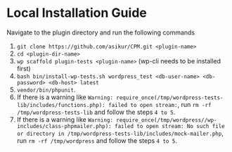# Local Installation Guide

Navigate to the plugin directory and run the following commands

1. `git clone https://github.com/asikur/CPM.git <plugin-name>`
2. `cd <plugin-dir-name>`
3. `wp scaffold plugin-tests <plugin-name>` (wp-cli needs to be installed first)
4. `bash bin/install-wp-tests.sh wordpress_test <db-user-name> <db-password> <db-host> latest`
5. `vendor/bin/phpunit`.
6. If there is a warning like `Warning: require_once(/tmp/wordpress-tests-lib/includes/functions.php): failed to open stream:`,
   run `rm -rf /tmp/wordpress-tests-lib` and follow the steps `4 to 5`.
7. If there is a warning like `Warning: require_once(/tmp/wordpress//wp-includes/class-phpmailer.php): failed to open stream: No such file or directory in /tmp/wordpress-tests-lib/includes/mock-mailer.php`,
   run `rm -rf /tmp/wordpress` and follow the steps `4 to 5`.